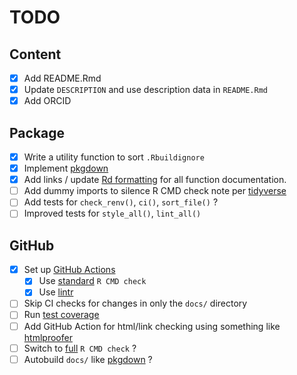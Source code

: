 # TODO

## Content

- [x] Add README.Rmd
- [x] Update `DESCRIPTION` and use description data in `README.Rmd`
- [x] Add ORCID

## Package

- [x] Write a utility function to sort `.Rbuildignore`
- [x] Implement [pkgdown](https://pkgdown.r-lib.org)
- [x] Add links / update [Rd formatting](https://roxygen2.r-lib.org/articles/rd-formatting.html) for all function documentation.
- [ ] Add dummy imports to silence R CMD check note per [tidyverse](https://github.com/tidyverse/tidyverse/blob/master/R/tidyverse.R)
- [ ] Add tests for `check_renv()`, `ci()`, `sort_file()` ?
- [ ] Improved tests for `style_all()`, `lint_all()`

## GitHub

- [x] Set up [GitHub Actions](https://usethis.r-lib.org/reference/github_actions.html)
  - [x] Use [standard](https://github.com/r-lib/actions/blob/master/examples/check-standard.yaml) `R CMD check`
  - [x] Use [lintr](https://github.com/r-lib/actions/blob/master/examples/lint.yaml)
- [ ] Skip CI checks for changes in only the `docs/` directory
- [ ] Run [test coverage](https://github.com/r-lib/actions/blob/master/examples/test-coverage.yaml)
- [ ] Add GitHub Action for html/link checking using something like [htmlproofer](https://github.com/gjtorikian/html-proofer)
- [ ] Switch to  [full](https://github.com/r-lib/actions/blob/master/examples/check-full.yaml) `R CMD check` ?
- [ ] Autobuild `docs/` like [pkgdown](https://github.com/r-lib/actions/blob/master/examples/pkgdown.yaml) ?
